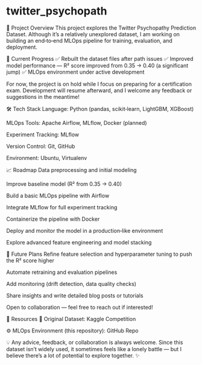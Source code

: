 # twitter_psychopath

📌 Project Overview
This project explores the Twitter Psychopathy Prediction Dataset.
Although it’s a relatively unexplored dataset, I am working on building an end‑to‑end MLOps pipeline for training, evaluation, and deployment.

🚀 Current Progress
✅ Rebuilt the dataset files after path issues
✅ Improved model performance — R² score improved from 0.35 → 0.40 (a significant jump)
✅ MLOps environment under active development

For now, the project is on hold while I focus on preparing for a certification exam.
Development will resume afterward, and I welcome any feedback or suggestions in the meantime!

🛠 Tech Stack
Language: Python (pandas, scikit‑learn, LightGBM, XGBoost)

MLOps Tools: Apache Airflow, MLflow, Docker (planned)

Experiment Tracking: MLflow

Version Control: Git, GitHub

Environment: Ubuntu, Virtualenv

📈 Roadmap
 Data preprocessing and initial modeling

 Improve baseline model (R² from 0.35 → 0.40)

 Build a basic MLOps pipeline with Airflow

 Integrate MLflow for full experiment tracking

 Containerize the pipeline with Docker

 Deploy and monitor the model in a production‑like environment

 Explore advanced feature engineering and model stacking

🔮 Future Plans
Refine feature selection and hyperparameter tuning to push the R² score higher

Automate retraining and evaluation pipelines

Add monitoring (drift detection, data quality checks)

Share insights and write detailed blog posts or tutorials

Open to collaboration — feel free to reach out if interested!

🔗 Resources
📂 Original Dataset: Kaggle Competition

⚙️ MLOps Environment (this repository): GitHub Repo

💡 Any advice, feedback, or collaboration is always welcome.
Since this dataset isn’t widely used, it sometimes feels like a lonely battle — but I believe there’s a lot of potential to explore together. ✨
